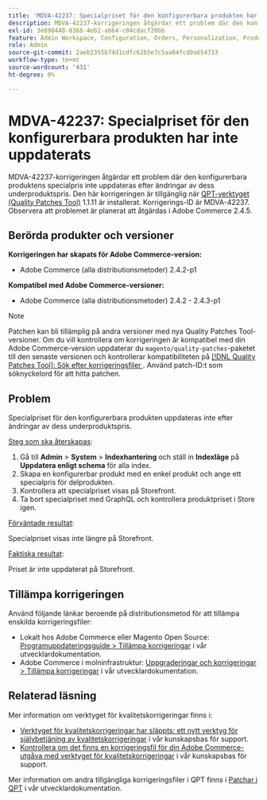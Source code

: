 ```yaml
---
title: 'MDVA-42237: Specialpriset för den konfigurerbara produkten har inte uppdaterats'
description: MDVA-42237-korrigeringen åtgärdar ett problem där den konfigurerbara produktens specialpris inte uppdateras efter ändringar av dess underproduktspris. Den här korrigeringen är tillgänglig när [QPT-verktyget (Quality Patches Tool)](/help/announcements/adobe-commerce-announcements/magento-quality-patches-released-new-tool-to-self-serve-quality-patches.md) 1.1.11 är installerat. Korrigerings-ID är MDVA-42237. Observera att problemet är planerat att åtgärdas i Adobe Commerce 2.4.5.
exl-id: 3e890448-8368-4eb2-ab64-c04cdacf20bb
feature: Admin Workspace, Configuration, Orders, Personalization, Products
role: Admin
source-git-commit: 2aeb2355b74d1cdfc62b5e7c5aa04fcd0a654733
workflow-type: tm+mt
source-wordcount: '431'
ht-degree: 0%

---
```


# MDVA-42237: Specialpriset för den konfigurerbara produkten har inte uppdaterats

MDVA-42237-korrigeringen åtgärdar ett problem där den konfigurerbara produktens specialpris inte uppdateras efter ändringar av dess underproduktspris. Den här korrigeringen är tillgänglig när [QPT-verktyget (Quality Patches Tool)](/help/announcements/adobe-commerce-announcements/magento-quality-patches-released-new-tool-to-self-serve-quality-patches.md) 1.1.11 är installerat. Korrigerings-ID är MDVA-42237. Observera att problemet är planerat att åtgärdas i Adobe Commerce 2.4.5.

## Berörda produkter och versioner

**Korrigeringen har skapats för Adobe Commerce-version:**

* Adobe Commerce (alla distributionsmetoder) 2.4.2-p1

**Kompatibel med Adobe Commerce-versioner:**

* Adobe Commerce (alla distributionsmetoder) 2.4.2 - 2.4.3-p1

>[!NOTE]
>
>Patchen kan bli tillämplig på andra versioner med nya Quality Patches Tool-versioner. Om du vill kontrollera om korrigeringen är kompatibel med din Adobe Commerce-version uppdaterar du `magento/quality-patches`-paketet till den senaste versionen och kontrollerar kompatibiliteten på [[!DNL Quality Patches Tool]: Sök efter korrigeringsfiler ](https://experienceleague.adobe.com/tools/commerce-quality-patches/index.html). Använd patch-ID:t som söknyckelord för att hitta patchen.

## Problem

Specialpriset för den konfigurerbara produkten uppdateras inte efter ändringar av dess underproduktspris.

<u>Steg som ska återskapas</u>:

1. Gå till **Admin** > **System** > **Indexhantering** och ställ in **Indexläge** på **Uppdatera enligt schema** för alla index.
1. Skapa en konfigurerbar produkt med en enkel produkt och ange ett specialpris för delprodukten.
1. Kontrollera att specialpriset visas på Storefront.
1. Ta bort specialpriset med GraphQL och kontrollera produktpriset i Store igen.

<u>Förväntade resultat</u>:

Specialpriset visas inte längre på Storefront.

<u>Faktiska resultat</u>:

Priset är inte uppdaterat på Storefront.

## Tillämpa korrigeringen

Använd följande länkar beroende på distributionsmetod för att tillämpa enskilda korrigeringsfiler:

* Lokalt hos Adobe Commerce eller Magento Open Source: [Programuppdateringsguide > Tillämpa korrigeringar](https://experienceleague.adobe.com/en/docs/commerce-operations/tools/quality-patches-tool/usage) i vår utvecklardokumentation.
* Adobe Commerce i molninfrastruktur: [Uppgraderingar och korrigeringar > Tillämpa korrigeringar](https://experienceleague.adobe.com/en/docs/commerce-cloud-service/user-guide/develop/upgrade/apply-patches) i vår utvecklardokumentation.

## Relaterad läsning

Mer information om verktyget för kvalitetskorrigeringar finns i:

* [Verktyget för kvalitetskorrigeringar har släppts: ett nytt verktyg för självbetjäning av kvalitetskorrigeringar](/help/announcements/adobe-commerce-announcements/magento-quality-patches-released-new-tool-to-self-serve-quality-patches.md) i vår kunskapsbas för support.
* [Kontrollera om det finns en korrigeringsfil för din Adobe Commerce-utgåva med verktyget för kvalitetskorrigeringar](/help/support-tools/patches-available-in-qpt-tool/check-patch-for-magento-issue-with-magento-quality-patches.md) i vår kunskapsbas för support.

Mer information om andra tillgängliga korrigeringsfiler i QPT finns i [Patchar i QPT](https://experienceleague.adobe.com/tools/commerce-quality-patches/index.html) i vår utvecklardokumentation.
